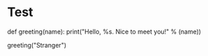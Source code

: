 # Test
def greeting(name):
    print("Hello, %s. Nice to meet you!" % (name))
    
 greeting("Stranger")
